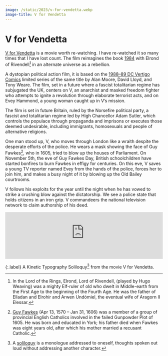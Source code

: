 ```yaml
---
image: /static/2023/v-for-vendetta.webp
image-title: V for Vendetta
---
```


# V for Vendetta

[V for Vendetta](https://en.wikipedia.org/wiki/V_for_Vendetta_(film)) is a movie worth re-watching. I have re-watched it so many times that I have lost count. The film reimagines the book [1984](/2024/1984/) with Elrond of Rivendell[^Elrond] in an alternate universe as a rebellion.

A dystopian political action film, it is based on the [1988–89 DC Vertigo Comics](https://en.wikipedia.org/wiki/V_for_Vendetta) limited series of the same title by Alan Moore, David Lloyd, and Tony Weare. The film, set in a future where a fascist totalitarian regime has subjugated the UK, centers on V, an anarchist and masked freedom fighter who attempts to ignite a revolution through elaborate terrorist acts, and on Evey Hammond, a young woman caught up in V’s mission.

The film is set in future Britain, ruled by the Norsefire political party, a fascist and totalitarian regime led by High Chancellor Adam Sutler, which controls the populace through propaganda and imprisons or executes those deemed undesirable, including immigrants, homosexuals and people of alternative religions.

One man stood up, V, who moves through London like a wraith despite the desperate efforts of the police. He wears a mask showing the face of Guy Fawkes[^GuyFawkes], who in 1605, tried to blow up the houses of Parliament. On November 5th, the eve of Guy Fawkes Day, British schoolchildren have started bonfires to burn Fawkes in effigy for centuries. On this eve, V saves a young TV reporter named Evey from the hands of the police, forces her to join him, and makes a busy night of it by blowing up the Old Bailey courtrooms.

V follows his exploits for the year until the night when he has vowed to strike a crushing blow against the dictatorship. We see a police state that holds citizens in an iron grip. V commandeers the national television network to claim authorship of his deed.

<iframe width="100%" src="https://www.youtube-nocookie.com/embed/yhVERjN6V_k?si=RIaqgTOqfrPKX32q" title="YouTube video player" frameborder="0" allow="accelerometer; autoplay; clipboard-write; encrypted-media; gyroscope; picture-in-picture; web-share" referrerpolicy="strict-origin-when-cross-origin" allowfullscreen></iframe>

{:.label}
A Kinetic Typography Soliloquy[^Soliloquy] from the movie V for Vendetta.

[^Soliloquy]: A [soliloquy](https://en.wikipedia.org/wiki/Soliloquy) is a monologue addressed to oneself, thoughts spoken out loud without addressing another character.

[^Elrond]: In the Lord of the Rings, Elrond, Lord of Rivendell, (played by Hugo Weaving) was a mighty Elf-ruler of old who dwelt in Middle-earth from the First Age to the beginning of the Fourth Age. He was the father of Elladan and Elrohir and Arwen Undómiel, the eventual wife of Aragorn II Elessar.

[^GuyFawkes]: [Guy Fawkes](https://en.wikipedia.org/wiki/Guy_Fawkes) (Apr 13, 1570 – Jan 31, 1606) was a member of a group of provincial English Catholics involved in the failed Gunpowder Plot of 1605. He was born and educated in York; his father died when Fawkes was eight years old, after which his mother married a recusant Catholic.